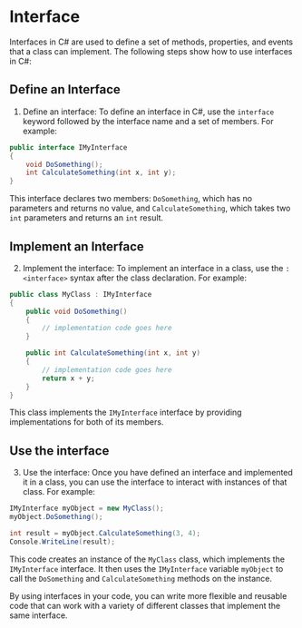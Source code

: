 # Interface

Interfaces in C# are used to define a set of methods, properties, and events that a class can implement. The following steps show how to use interfaces in C#:

## Define an Interface

1. Define an interface: To define an interface in C#, use the `interface` keyword followed by the interface name and a set of members. For example:

```csharp
public interface IMyInterface
{
    void DoSomething();
    int CalculateSomething(int x, int y);
}
```

This interface declares two members: `DoSomething`, which has no parameters and returns no value, and `CalculateSomething`, which takes two `int` parameters and returns an `int` result.

## Implement an Interface

2. Implement the interface: To implement an interface in a class, use the `: <interface>` syntax after the class declaration. For example:

```csharp
public class MyClass : IMyInterface
{
    public void DoSomething()
    {
        // implementation code goes here
    }

    public int CalculateSomething(int x, int y)
    {
        // implementation code goes here
        return x + y;
    }
}
```

This class implements the `IMyInterface` interface by providing implementations for both of its members.

## Use the interface

3. Use the interface: Once you have defined an interface and implemented it in a class, you can use the interface to interact with instances of that class. For example:

```csharp
IMyInterface myObject = new MyClass();
myObject.DoSomething();

int result = myObject.CalculateSomething(3, 4);
Console.WriteLine(result);
```

This code creates an instance of the `MyClass` class, which implements the `IMyInterface` interface. It then uses the `IMyInterface` variable `myObject` to call the `DoSomething` and `CalculateSomething` methods on the instance.

By using interfaces in your code, you can write more flexible and reusable code that can work with a variety of different classes that implement the same interface.